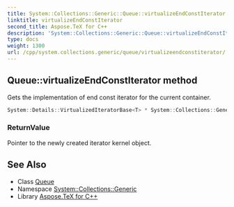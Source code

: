 ```yaml
---
title: System::Collections::Generic::Queue::virtualizeEndConstIterator method
linktitle: virtualizeEndConstIterator
second_title: Aspose.TeX for C++
description: 'System::Collections::Generic::Queue::virtualizeEndConstIterator method. Gets the implementation of end const iterator for the current container in C++.'
type: docs
weight: 1300
url: /cpp/system.collections.generic/queue/virtualizeendconstiterator/
---
```

## Queue::virtualizeEndConstIterator method


Gets the implementation of end const iterator for the current container.

```cpp
System::Details::VirtualizedIteratorBase<T> * System::Collections::Generic::Queue<T>::virtualizeEndConstIterator() const override
```


### ReturnValue

Pointer to the newly created iterator kernel object.

## See Also

* Class [Queue](../)
* Namespace [System::Collections::Generic](../../)
* Library [Aspose.TeX for C++](../../../)
